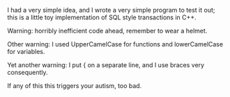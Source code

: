 I had a very simple idea, and I wrote a very simple program to test it out; this is a little toy implementation of SQL style transactions in C++.

Warning: horribly inefficient code ahead, remember to wear a helmet.

Other warning: I used  UpperCamelCase for functions and lowerCamelCase for variables.

Yet another warning: I put { on a separate line, and I use braces very consequently.

If any of this this triggers your autism, too bad.
